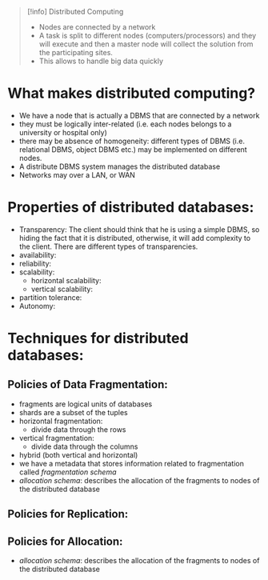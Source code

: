 >[!info] Distributed Computing
>- Nodes are connected by a network
>- A task is split to different nodes (computers/processors) and they will execute and then a master node will collect the solution from the participating sites.
>- This allows to handle big data quickly

# What makes distributed computing?
- We have a node that is actually a DBMS that are connected by a network
- they must be logically inter-related (i.e. each nodes belongs to a university or hospital only) 
- there may be absence of homogeneity: different types of DBMS (i.e. relational DBMS, object DBMS etc.) may be implemented on different nodes.
- A distribute DBMS system manages the distributed database
- Networks may over a LAN, or WAN
# Properties of distributed databases:
- Transparency: The client should think that he is using a simple DBMS, so hiding the fact that it is distributed, otherwise, it will add complexity to the client. There are different types of transparencies.
- availability:
- reliability:
- scalability:
	- horizontal scalability:
	- vertical scalability:
- partition tolerance:
- Autonomy:
# Techniques for distributed databases:
## Policies of Data Fragmentation:
- fragments are logical units of databases
- shards are a subset of the tuples
- horizontal fragmentation:
	- divide data through the rows
- vertical fragmentation:
	- divide data through the columns
- hybrid (both vertical and horizontal)
- we have a metadata that stores information related to fragmentation called *fragmentation schema*
- *allocation schema*: describes the allocation of the fragments to nodes of the distributed database
## Policies for Replication:
## Policies for Allocation:
- *allocation schema*: describes the allocation of the fragments to nodes of the distributed database

